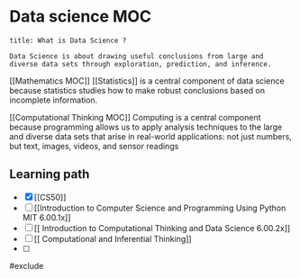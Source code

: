 # Data science MOC

```ad-question
title: What is Data Science ?

Data Science is about drawing useful conclusions from large and diverse data sets through exploration, prediction, and inference.

```

[[Mathematics MOC]]
[[Statistics]]  is a central component of data science because statistics studies how to make robust conclusions based on incomplete information. 

[[Computational Thinking MOC]] 
Computing is a central component because programming allows us to apply analysis techniques to the large and diverse data sets that arise in real-world applications: not just numbers, but text, images, videos, and sensor readings


## Learning path
 - [x]  [[CS50]]
 - [ ] [[Introduction to Computer Science and Programming Using Python MIT 6.00.1x]]
 - [ ] [[ Introduction to Computational Thinking and Data Science 6.00.2x]]
 - [ ] [[ Computational and Inferential Thinking]]
 - [ ] 
 











#exclude 